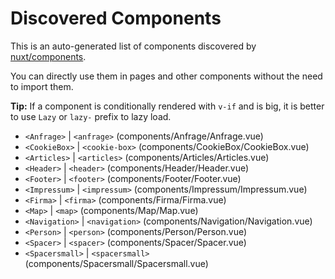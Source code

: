 # Discovered Components

This is an auto-generated list of components discovered by [nuxt/components](https://github.com/nuxt/components).

You can directly use them in pages and other components without the need to import them.

**Tip:** If a component is conditionally rendered with `v-if` and is big, it is better to use `Lazy` or `lazy-` prefix to lazy load.

- `<Anfrage>` | `<anfrage>` (components/Anfrage/Anfrage.vue)
- `<CookieBox>` | `<cookie-box>` (components/CookieBox/CookieBox.vue)
- `<Articles>` | `<articles>` (components/Articles/Articles.vue)
- `<Header>` | `<header>` (components/Header/Header.vue)
- `<Footer>` | `<footer>` (components/Footer/Footer.vue)
- `<Impressum>` | `<impressum>` (components/Impressum/Impressum.vue)
- `<Firma>` | `<firma>` (components/Firma/Firma.vue)
- `<Map>` | `<map>` (components/Map/Map.vue)
- `<Navigation>` | `<navigation>` (components/Navigation/Navigation.vue)
- `<Person>` | `<person>` (components/Person/Person.vue)
- `<Spacer>` | `<spacer>` (components/Spacer/Spacer.vue)
- `<Spacersmall>` | `<spacersmall>` (components/Spacersmall/Spacersmall.vue)
